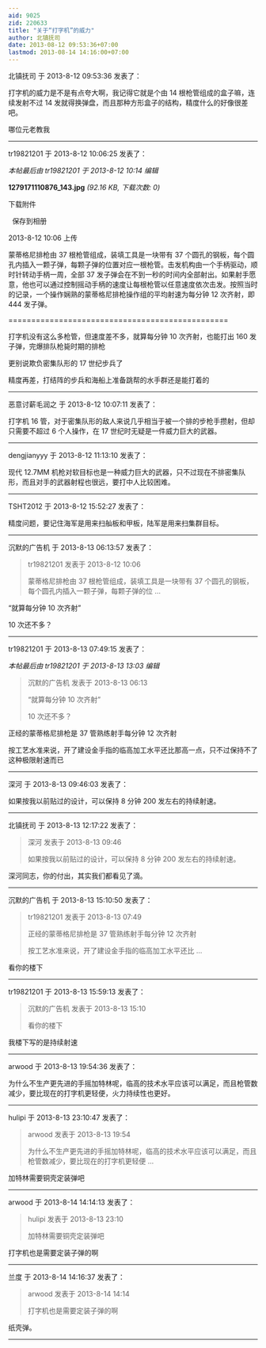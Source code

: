 ```yaml
---
aid: 9025
zid: 220633
title: "关于“打字机”的威力"
author: 北镇抚司
date: 2013-08-12 09:53:36+07:00
lastmod: 2013-08-14 14:16:00+07:00
---
```


北镇抚司 于 2013-8-12 09:53:36 发表了：

打字机的威力是不是有点夸大啊，我记得它就是个由 14 根枪管组成的盒子嘛，连续发射不过 14 发就得换弹盘，而且那种方形盒子的结构，精度什么的好像很差吧。

哪位元老教我

---

tr19821201 于 2013-8-12 10:06:25 发表了：

_本帖最后由 tr19821201 于 2013-8-12 10:14 编辑_

**1279171110876_143.jpg** _(92.16 KB, 下载次数: 0)_

下载附件

&nbsp;
保存到相册

2013-8-12 10:06 上传

蒙蒂格尼排枪由 37 根枪管组成，装填工具是一块带有 37 个圆孔的钢板，每个圆孔内插入一颗子弹，每颗子弹的位置对应一根枪管。击发机构由一个手柄驱动，顺时针转动手柄一周，全部 37 发子弹会在不到一秒的时间内全部射出。如果射手愿意，他也可以通过控制摇动手柄的速度让每根枪管以任意速度依次击发。按照当时的记录，一个操作娴熟的蒙蒂格尼排枪操作组的平均射速为每分钟 12 次齐射，即 444 发子弹。

================================================

打字机没有这么多枪管，但速度差不多，就算每分钟 10 次齐射，也能打出 160 发子弹，完爆排队枪毙时期的排枪

更别说欺负密集队形的 17 世纪步兵了

精度再差，打结阵的步兵和海船上准备跳帮的水手群还是能打着的

---

恶意讨薪毛润之 于 2013-8-12 10:07:11 发表了：

打字机 16 管，对于密集队形的敌人来说几乎相当于被一个排的步枪手攒射，但却只需要不超过 6 个人操作，在 17 世纪时无疑是一件威力巨大的武器。

---

dengjianyyy 于 2013-8-12 11:13:10 发表了：

现代 12.7MM 机枪对软目标也是一种威力巨大的武器，只不过现在不排密集队形，而且对手的武器射程也很远，要打中人比较困难。

---

TSHT2012 于 2013-8-12 15:52:27 发表了：

精度问题，要记住海军是用来扫舢板和甲板，陆军是用来扫集群目标。

---

沉默的广告机 于 2013-8-13 06:13:57 发表了：

> tr19821201 发表于 2013-8-12 10:06
>
> 蒙蒂格尼排枪由 37 根枪管组成，装填工具是一块带有 37 个圆孔的钢板，每个圆孔内插入一颗子弹，每颗子弹的位 ...

“就算每分钟 10 次齐射”

10 次还不多？

---

tr19821201 于 2013-8-13 07:49:15 发表了：

_本帖最后由 tr19821201 于 2013-8-13 13:03 编辑_

> 沉默的广告机 发表于 2013-8-13 06:13
>
> “就算每分钟 10 次齐射”
>
> 10 次还不多？

正经的蒙蒂格尼排枪是 37 管熟练射手每分钟 12 次齐射

按工艺水准来说，开了建设金手指的临高加工水平还比那高一点，只不过保持不了这种极限射速而已

---

深河 于 2013-8-13 09:46:03 发表了：

如果按我以前贴过的设计，可以保持 8 分钟 200 发左右的持续射速。

---

北镇抚司 于 2013-8-13 12:17:22 发表了：

> 深河 发表于 2013-8-13 09:46
>
> 如果按我以前贴过的设计，可以保持 8 分钟 200 发左右的持续射速。

深河同志，你的付出，其实我们都看见了滴。

---

沉默的广告机 于 2013-8-13 15:10:50 发表了：

> tr19821201 发表于 2013-8-13 07:49
>
> 正经的蒙蒂格尼排枪是 37 管熟练射手每分钟 12 次齐射
>
> 按工艺水准来说，开了建设金手指的临高加工水平还比 ...

看你的楼下

---

tr19821201 于 2013-8-13 15:59:13 发表了：

> 沉默的广告机 发表于 2013-8-13 15:10
>
> 看你的楼下

我楼下写的是持续射速

---

arwood 于 2013-8-13 19:54:36 发表了：

为什么不生产更先进的手摇加特林呢，临高的技术水平应该可以满足，而且枪管数减少，要比现在的打字机更轻便，火力持续性也更好。

---

hulipi 于 2013-8-13 23:10:47 发表了：

> arwood 发表于 2013-8-13 19:54
>
> 为什么不生产更先进的手摇加特林呢，临高的技术水平应该可以满足，而且枪管数减少，要比现在的打字机更轻便 ...

加特林需要铜壳定装弹吧

---

arwood 于 2013-8-14 14:14:13 发表了：

> hulipi 发表于 2013-8-13 23:10
>
> 加特林需要铜壳定装弹吧

打字机也是需要定装子弹的啊

---

兰度 于 2013-8-14 14:16:37 发表了：

> arwood 发表于 2013-8-14 14:14
>
> 打字机也是需要定装子弹的啊

纸壳弹。

---
